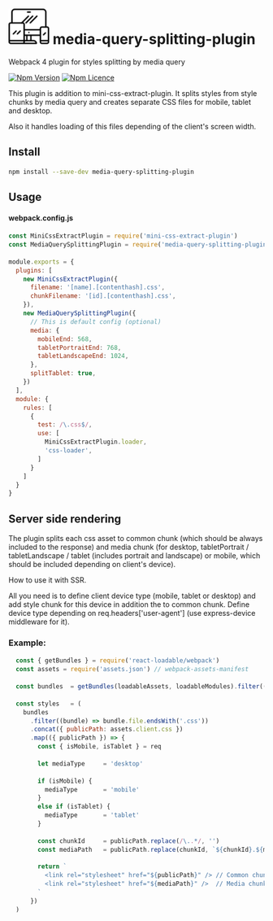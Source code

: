 # <img src="./images/logo.png" height="70" /> media-query-splitting-plugin
Webpack 4 plugin for styles splitting by media query

[![Npm Version](https://badge.fury.io/js/media-query-splitting-plugin.svg)](https://www.npmjs.com/package/media-query-splitting-plugin)
[![Npm Licence](https://img.shields.io/npm/l/media-query-splitting-plugin.svg)](https://www.npmjs.com/package/media-query-splitting-plugin)

This plugin is addition to mini-css-extract-plugin. It splits styles from style chunks by media query and creates separate CSS files for mobile, tablet and desktop.

Also it handles loading of this files depending of the client's screen width. 

## Install

```bash
npm install --save-dev media-query-splitting-plugin
```


## Usage

#### webpack.config.js
```js
const MiniCssExtractPlugin = require('mini-css-extract-plugin')
const MediaQuerySplittingPlugin = require('media-query-splitting-plugin')

module.exports = {
  plugins: [
    new MiniCssExtractPlugin({
      filename: '[name].[contenthash].css',
      chunkFilename: '[id].[contenthash].css',
    }),
    new MediaQuerySplittingPlugin({
      // This is default config (optional)
      media: {
        mobileEnd: 568,
        tabletPortraitEnd: 768,
        tabletLandscapeEnd: 1024,
      },
      splitTablet: true,
    })
  ],
  module: {
    rules: [
      {
        test: /\.css$/,
        use: [
          MiniCssExtractPlugin.loader,
          'css-loader',
        ]
      }
    ]
  }
}
```

## Server side rendering
The plugin splits each css asset to common chunk (which should be always included to the response) and media chunk (for desktop, tabletPortrait / tabletLandscape / tablet (includes portrait and landscape) or mobile, which should be included depending on client's device).

How to use it with SSR.

All you need is to define client device type (mobile, tablet or desktop) and add style chunk for this device in addition the to common chunk. Define device type depending on req.headers['user-agent'] (use express-device middleware for it).

### Example:
```js
  const { getBundles } = require('react-loadable/webpack')
  const assets = require('assets.json') // webpack-assets-manifest

  const bundles  = getBundles(loadableAssets, loadableModules).filter(({ file }) => !/map$/.test(file))

  const styles   = (
    bundles
      .filter((bundle) => bundle.file.endsWith('.css'))
      .concat({ publicPath: assets.client.css })
      .map(({ publicPath }) => {
        const { isMobile, isTablet } = req

        let mediaType     = 'desktop'

        if (isMobile) {
          mediaType       = 'mobile'
        }
        else if (isTablet) {
          mediaType       = 'tablet'
        }

        const chunkId     = publicPath.replace(/\..*/, '')
        const mediaPath   = publicPath.replace(chunkId, `${chunkId}.${mediaType}`)

        return `
          <link rel="stylesheet" href="${publicPath}" /> // Common chunk (0.04a9302b77ca5a27bfee.css)
          <link rel="stylesheet" href="${mediaPath}" />  // Media chunk  (0.${mediaType}.04a9302b77ca5a27bfee.css)
        `
      })
  )

```
